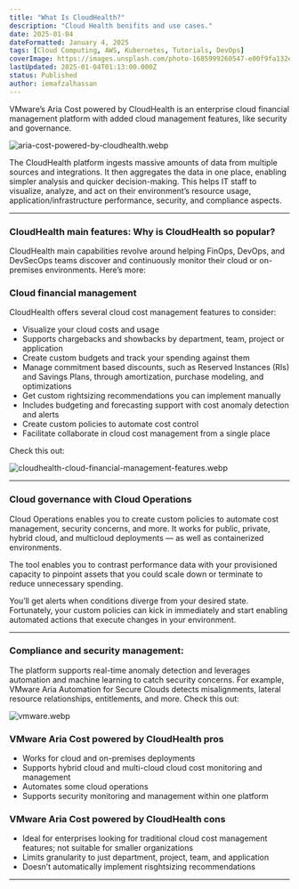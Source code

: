 ```yaml
---
title: "What Is CloudHealth?"
description: "Cloud Health benifits and use cases."
date: 2025-01-04
dateFormatted: January 4, 2025
tags: [Cloud Computing, AWS, Kubernetes, Tutorials, DevOps]
coverImage: https://images.unsplash.com/photo-1685999260547-e00f9fa132e0?ixlib=rb-4.0.3&q=85&fm=jpg&crop=entropy&cs=srgb
lastUpdated: 2025-01-04T01:13:00.000Z
status: Published
author: iemafzalhassan
---
```



VMware’s Aria Cost powered by CloudHealth is an enterprise cloud financial management platform with added cloud management features, like security and governance.


![aria-cost-powered-by-cloudhealth.webp](https://www.cloudzero.com/wp-content/uploads/2023/10/aria-cost-powered-by-cloudhealth.webp)


The CloudHealth platform ingests massive amounts of data from multiple sources and integrations. It then aggregates the data in one place, enabling simpler analysis and quicker decision-making. This helps IT staff to visualize, analyze, and act on their environment’s resource usage, application/infrastructure performance, security, and compliance aspects.


---


### CloudHealth main features: Why is CloudHealth so popular?


CloudHealth main capabilities revolve around helping FinOps, DevOps, and DevSecOps teams discover and continuously monitor their cloud or on-premises environments. Here’s more:


### Cloud financial management


CloudHealth offers several cloud cost management features to consider:

- Visualize your cloud costs and usage
- Supports chargebacks and showbacks by department, team, project or application
- Create custom budgets and track your spending against them
- Manage commitment based discounts, such as Reserved Instances (RIs) and Savings Plans, through amortization, purchase modeling, and optimizations
- Get custom rightsizing recommendations you can implement manually
- Includes budgeting and forecasting support with cost anomaly detection and alerts
- Create custom policies to automate cost control
- Facilitate collaborate in cloud cost management from a single place

Check this out:


![cloudhealth-cloud-financial-management-features.webp](https://www.cloudzero.com/wp-content/uploads/2023/10/cloudhealth-cloud-financial-management-features.webp)


---


### Cloud governance with Cloud Operations


Cloud Operations enables you to create custom policies to automate cost management, security concerns, and more. It works for public, private, hybrid cloud, and multicloud deployments — as well as containerized environments.


The tool enables you to contrast performance data with your provisioned capacity to pinpoint assets that you could scale down or terminate to reduce unnecessary spending.


You’ll get alerts when conditions diverge from your desired state. Fortunately, your custom policies can kick in immediately and start enabling automated actions that execute changes in your environment.


---


### Compliance and security management:


The platform supports real-time anomaly detection and leverages automation and machine learning to catch security concerns. For example, VMware Aria Automation for Secure Clouds detects misalignments, lateral resource relationships, entitlements, and more. Check this out:


![vmware.webp](https://www.cloudzero.com/wp-content/uploads/2023/10/vmware.webp)


### VMware Aria Cost powered by CloudHealth pros

- Works for cloud and on-premises deployments
- Supports hybrid cloud and multi-cloud cloud cost monitoring and management
- Automates some cloud operations
- Supports security monitoring and management within one platform

### VMware Aria Cost powered by CloudHealth cons

- Ideal for enterprises looking for traditional cloud cost management features; not suitable for smaller organizations
- Limits granularity to just department, project, team, and application
- Doesn’t automatically implement risghtsizing recommendations

---


